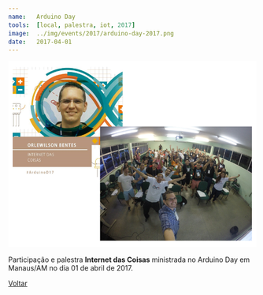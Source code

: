 ```yaml
---
name:  	Arduino Day
tools: 	[local, palestra, iot, 2017]
image: 	../img/events/2017/arduino-day-2017.png
date: 	2017-04-01
---
```


![](../img/events/2017/arduino-day-2017.png)

Participação e palestra **Internet das Coisas** ministrada no Arduino Day em Manaus/AM no dia 01 de abril de 2017.

<p class="text-center">
	<a class="btn btn-outline-primary mt-1" href="{{ site.baseurl }}/events/">Voltar</a>
</p>